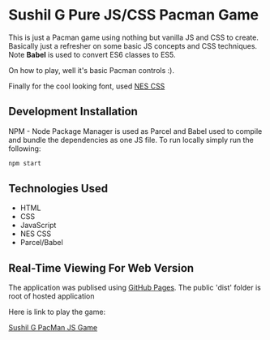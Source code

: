 # Sushil G Pure JS/CSS Pacman Game

This is just a Pacman game using nothing but vanilla JS and CSS to create.  Basically just a refresher on some basic JS concepts and CSS techniques.  Note **Babel** is used to convert ES6 classes to ES5.  

On how to play, well it's basic Pacman controls :). 

Finally for the cool looking font, used [NES CSS](https://nostalgic-css.github.io/NES.css/)


## Development Installation

NPM - Node Package Manager is used as Parcel and Babel used to compile and bundle the dependencies as one JS file.  To run locally simply run the following:

```bash
npm start
```

## Technologies Used

- HTML
- CSS 
- JavaScript
- NES CSS
- Parcel/Babel

## Real-Time Viewing For Web Version

The application was publised using [GitHub Pages](https://pages.github.com/). The public 'dist' folder is root of hosted application

Here is link to play the game:

[Sushil G PacMan JS Game](https://susgupta.github.io/vanilla_js_pacman/)
